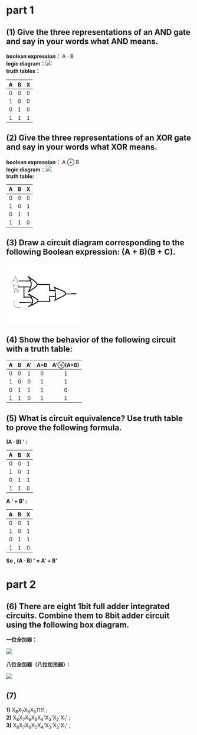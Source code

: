 # part 1  
## (1) Give the three representations of an AND gate and say in your words what AND means.  
**boolean expression：** A · B  
**logic diagram：**<img src="https://gss0.baidu.com/-fo3dSag_xI4khGko9WTAnF6hhy/zhidao/wh%3D600%2C800/sign=f1946053114c510fae91ea1c50690915/b21bb051f819861840aa511f41ed2e738ad4e6b8.jpg" width="60" length="60" />  
**truth tables：**  

|A|B|X|
|:-:|:-:|:-:|
|0|0|0|
|1|0|0|
|0|1|0|
|1|1|1|

## (2) Give the three representations of an XOR gate and say in your words what XOR means.   
**boolean expression：** A ⊕ B  
**logic diagram：**<img src="https://timgsa.baidu.com/timg?image&quality=80&size=b9999_10000&sec=1539916609395&di=0c925e951efb23fec4de645f9e12ac8b&imgtype=0&src=http%3A%2F%2Fpic002.cnblogs.com%2Fimages%2F2012%2F27325%2F2012112714321739.png" width="60" length="60" />  
**truth table:**

|A|B|X|
|:-:|:-:|:-:|
|0|0|0|
|1|0|1|
|0|1|1|
|1|1|0|

## (3) Draw a circuit diagram corresponding to the following Boolean expression: (A + B)(B + C).  
<img src="images\e1.png" width="200" length="200" />  

## (4) Show the behavior of the following circuit with a truth table:

|A|B|A'|A+B|A'⊕(A+B)|
|:-:|:-:|:-:|:-:|:-:|
|0|0|1|0|1|
|1|0|0|1|1|
|0|1|1|1|0|
|1|1|0|1|1|

## (5) What is circuit equivalence? Use truth table to prove the following formula.   
**(A · B) ' :**

|A|B|X|
|:-:|:-:|:-:|
|0|0|1|
|1|0|1|
|0|1|1|
|1|1|0|

**A ' + B' :**

|A|B|X|
|:-:|:-:|:-:|
|0|0|1|
|1|0|1|
|0|1|1|
|1|1|0|

**So , (A · B) ' = A' + B'**

# part 2  
## (6) There are eight 1bit full adder integrated circuits. Combine them to 8bit adder circuit using the following box diagram.  
**一位全加器：**  

<img src="https://timgsa.baidu.com/timg?image&quality=80&size=b9999_10000&sec=1539918788794&di=0111cb7fb72415faaf18a02ed6df39f1&imgtype=0&src=http%3A%2F%2Ff.hiphotos.baidu.com%2Fzhidao%2Fwh%253D450%252C600%2Fsign%3D11eb6f5b8eb1cb133e3c3417e8647a78%2F5ab5c9ea15ce36d3f07a878439f33a87e950b103.jpg" width="300" length="200" />    

**八位全加器（八位加法器）：**   

<img src="http://www.mianfeiwendang.com/pic/bb8ba6027ebad2d83ac83550/1-434-png_6_0_0_85_87_824_486_892.979_1262.879-1023-0-0-1023.jpg" width="400" length="200" />   

## (7)  
**1)** X<sub>8</sub>X<sub>7</sub>X<sub>6</sub>X<sub>5</sub>1111 ;  
**2)** X<sub>8</sub>X<sub>7</sub>X<sub>6</sub>X<sub>5</sub>X<sub>4</sub>'X<sub>3</sub>'X<sub>2</sub>'X<sub>1</sub>' ;  
**3)** X<sub>8</sub>X<sub>7</sub>X<sub>6</sub>X<sub>5</sub>X<sub>4</sub>'X<sub>3</sub>'X<sub>2</sub>'X<sub>1</sub>' ; 


